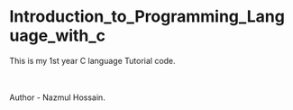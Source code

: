 # Introduction_to_Programming_Language_with_c
This is my 1st year C language Tutorial code.


<br><br>
Author - Nazmul Hossain.
